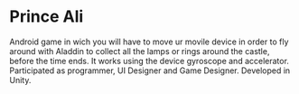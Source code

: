 # Prince Ali
Android game in wich you will have to move ur movile device in order to fly around with Aladdin to collect all the lamps or rings around the castle, before the time ends. It works using the device gyroscope and accelerator.
Participated as programmer, UI Designer and Game Designer.
Developed in Unity.
